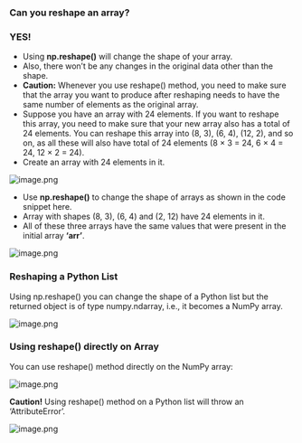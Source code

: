 ### Can you reshape an array?

### YES!

* Using **np.reshape()** will change the shape of your array.
* Also, there won’t be any changes in the original data other than the shape.
* **Caution:** Whenever you use reshape() method, you need to make sure that the array you want to produce after reshaping needs to have the same number of elements as the original array.
* Suppose you have an array with 24 elements. If you want to reshape this array, you need to make sure that your new array also has a total of 24 elements. You can reshape this array into (8, 3), (6, 4), (12, 2), and so on, as all these will also have total of 24 elements (8 $\times$ 3 = 24, 6 $\times$ 4 = 24, 12 $\times$ 2 = 24).
* Create an array with 24 elements in it.





![image.png](https://dphi-live.s3.amazonaws.com/media_uploads/image_d85e39a7f4e74d9dac246a3097d5aba6.png)



* Use **np.reshape()** to change the shape of arrays as shown in the code snippet here.
* Array with shapes (8, 3), (6, 4) and (2, 12) have 24 elements in it.
* All of these three arrays have the same values that were present in the initial array **‘arr’**.












![image.png](https://dphi-live.s3.amazonaws.com/media_uploads/image_f1b85ed25c3d409db09f3a0b411f94b0.png)










### Reshaping a Python List

Using np.reshape() you can change the shape of a Python list but the returned object is of type numpy.ndarray, i.e., it becomes a NumPy array.






![image.png](https://dphi-live.s3.amazonaws.com/media_uploads/image_255537b3a8824cb495fb0ea12970e8a8.png)




### Using reshape() directly on Array

You can use reshape() method directly on the NumPy array:




![image.png](https://dphi-live.s3.amazonaws.com/media_uploads/image_9928af58075644438a46a7068191289e.png)




**Caution!** Using reshape() method on a Python list will throw an ‘AttributeError’.



![image.png](https://dphi-live.s3.amazonaws.com/media_uploads/image_0009281e95ee445fa02692e4f20556a3.png)